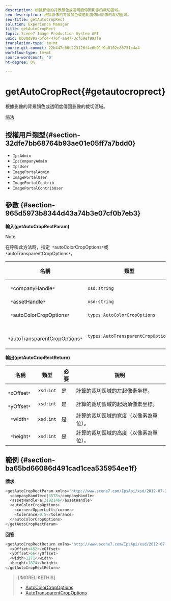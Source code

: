 ```yaml
---
description: 根據影像的背景顏色或透明度傳回影像的裁切區域。
seo-description: 根據影像的背景顏色或透明度傳回影像的裁切區域。
seo-title: getAutoCropRect
solution: Experience Manager
title: getAutoCropRect
topic: Scene7 Image Production System API
uuid: bb00d89a-5fc4-476f-aa47-3cf69ef99afe
translation-type: tm+mt
source-git-commit: 22b447e66c223126f4e6b91f9a0102e86731c4a4
workflow-type: tm+mt
source-wordcount: '0'
ht-degree: 0%

---
```



# getAutoCropRect{#getautocroprect}

根據影像的背景顏色或透明度傳回影像的裁切區域。

語法

## 授權用戶類型{#section-32dfe7bb68764b93ae01e05ff7a7bdd0}

* `IpsAdmin`
* `IpsCompanyAdmin`
* `IpsUser`
* `ImagePortalAdmin`
* `ImagePortalUser`
* `ImagePortalContrib`
* `ImagePortalContribUser`

## 參數 {#section-965d5973b8344d43a74b3e07cf0b7eb3}

**輸入(getAutoCropRectParam)**

>[!NOTE]
>
>在呼叫此方法時，指定` *`autoColorCropOptions`*`或` *`autoTransparentCropOptions`*`。

| 名稱 | 類型 | 必要 | 說明 |
|---|---|---|---|
| ` *`companyHandle`*` | `xsd:string` | 是 | 包含您要使用之資產的公司控制代碼。 |
| ` *`assetHandle`*` | `xsd:string` | 是 | 您要使用之資產的控制代碼。 |
| ` *`autoColorCropOptions`*` | `types:AutoColorCropOptions` | 否 | 根據顏色計算裁切矩形。 請參閱[AutoColorCropOptions](../../../types/c-data-types/r-auto-color-crop-options.md#reference-976c3a1f8e47473cae016a4e9e09e4a6)。 |
| ` *`autoTransparentCropOptions`*` | `types:AutoTransparentCropOptions` | 否 | 根據透明度計算裁切矩形。 請參閱[AutoTransparentCropOptions](../../../types/c-data-types/r-auto-transparent-crop-options.md#reference-f4460b3bdf814f4c85e4f097ea4e6e2b)。 |

**輸出(getAutoCropRectReturn)**

| 名稱 | 類型 | 必要 | 說明 |
|---|---|---|---|
| ` *`xOffset`*` | `xsd:int` | 是 | 計算的裁切區域的左起像素坐標。 |
| ` *`yOffset`*` | `xsd:int` | 是 | 計算的裁切區域的起始頂像素坐標。 |
| ` *`width`*` | `xsd:int` | 是 | 計算的裁切區域的寬度（以像素為單位）。 |
| ` *`height`*` | `xsd:int` | 是 | 計算的裁切區域的高度（以像素為單位）。 |

## 範例 {#section-ba65bd66086d491cad1cea535954ee1f}

**請求**

```java
<getAutoCropRectParam xmlns="http://www.scene7.com/IpsApi/xsd/2012-07-31-beta">
  <companyHandle>c|3578</companyHandle>
  <assetHandle>a|3192146</assetHandle>
  <autoColorCropOptions>
    <corner>UpperLeft</corner>
    <tolerance>0.5</tolerance>
  </autoColorCropOptions>
</getAutoCropRectParam>
```

**回答**

```java
<getAutoCropRectReturn xmlns="http://www.scene7.com/IpsApi/xsd/2012-07-31-beta">
  <xOffset>452</xOffset>
  <yOffset>66</yOffset>
  <width>1271</width>
  <height>1874</height>
</getAutoCropRectReturn>
```

>[!MORELIKETHIS]
>
>* [AutoColorCropOptions](../../../types/c-data-types/r-auto-color-crop-options.md#reference-976c3a1f8e47473cae016a4e9e09e4a6)
>* [AutoTransparentCropOptions](../../../types/c-data-types/r-auto-transparent-crop-options.md#reference-f4460b3bdf814f4c85e4f097ea4e6e2b)

